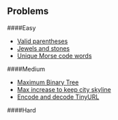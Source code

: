 Problems
--------
####Easy
- [Valid parentheses](parentheses)
- [Jewels and stones](jewels)
- [Unique Morse code words](morse)

####Medium
- [Maximum Binary Tree](maxbinarytree)
- [Max increase to keep city skyline](skyline)
- [Encode and decode TinyURL](tinyurl)

####Hard